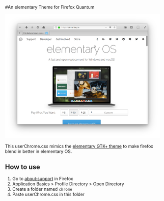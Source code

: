 #An elementary Theme for Firefox Quantum

![Screenshot](screenshot@2x.png)

This userChrome.css mimics the [elementary GTK+ theme](https://github.com/elementary/stylesheet) to make firefox blend in better in elementary OS.

## How to use
1. Go to [about:support](about:support) in Firefox
2. Application Basics > Profile Directory > Open Directory
3. Create a folder named `chrome`
4. Paste userChrome.css in this folder
